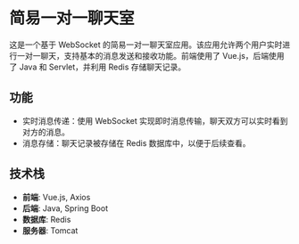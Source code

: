 # 简易一对一聊天室

这是一个基于 WebSocket 的简易一对一聊天室应用。该应用允许两个用户实时进行一对一聊天，支持基本的消息发送和接收功能。前端使用了 Vue.js，后端使用了 Java 和 Servlet，并利用 Redis 存储聊天记录。

## 功能

- 实时消息传递：使用 WebSocket 实现即时消息传输，聊天双方可以实时看到对方的消息。
- 消息存储：聊天记录被存储在 Redis 数据库中，以便于后续查看。

## 技术栈

- **前端**: Vue.js, Axios
- **后端**: Java, Spring Boot
- **数据库**: Redis
- **服务器**: Tomcat